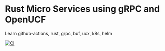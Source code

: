 # Rust Micro Services using gRPC and OpenUCF
Learn github-actions, rust, grpc, buf, ucx, k8s, helm

[![CI](https://github.com/MFornander/micro-rust/actions/workflows/build.yml/badge.svg)](https://github.com/MFornander/micro-rust/actions/workflows/build.yml)
